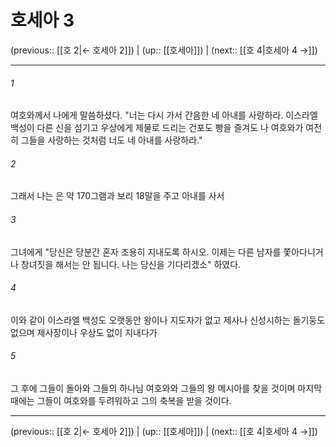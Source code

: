 # 호세아 3

(previous:: [[호 2|← 호세아 2]]) | (up:: [[호세아]]) | (next:: [[호 4|호세아 4 →]])

***




###### 1 

여호와께서 나에게 말씀하셨다. "너는 다시 가서 간음한 네 아내를 사랑하라. 이스라엘 백성이 다른 신을 섬기고 우상에게 제물로 드리는 건포도 빵을 즐겨도 나 여호와가 여전히 그들을 사랑하는 것처럼 너도 네 아내를 사랑하라." 



###### 2 

그래서 나는 은 약 170그램과 보리 18말을 주고 아내를 사서 



###### 3 

그녀에게 "당신은 당분간 혼자 조용히 지내도록 하시오. 이제는 다른 남자를 쫓아다니거나 창녀짓을 해서는 안 됩니다. 나는 당신을 기다리겠소" 하였다. 



###### 4 

이와 같이 이스라엘 백성도 오랫동안 왕이나 지도자가 없고 제사나 신성시하는 돌기둥도 없으며 제사장이나 우상도 없이 지내다가 



###### 5 

그 후에 그들이 돌아와 그들의 하나님 여호와와 그들의 왕 메시아를 찾을 것이며 마지막 때에는 그들이 여호와를 두려워하고 그의 축복을 받을 것이다.

***

(previous:: [[호 2|← 호세아 2]]) | (up:: [[호세아]]) | (next:: [[호 4|호세아 4 →]])
